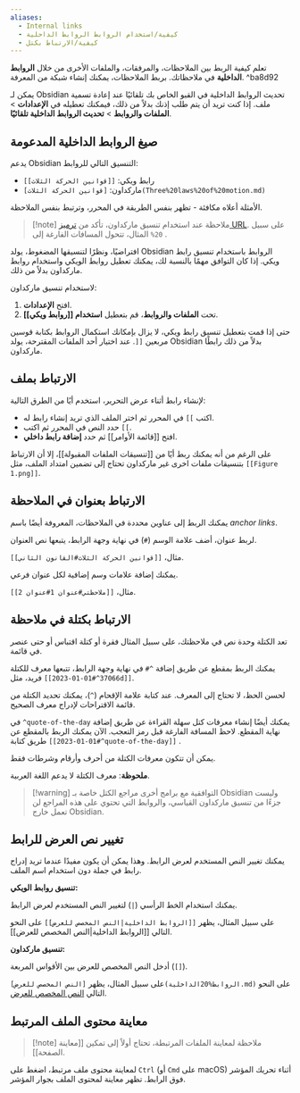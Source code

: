 ```yaml
---
aliases:
  - Internal links
  - كيفية/استخدام الروابط الروابط الداحلية
  - كيفية/الارتباط بكتل
---
```


تعلم كيفية الربط بين الملاحظات، والمرفقات، والملفات الأخرى من خلال **الروابط الداخلية** في ملاحظاتك. بربط الملاحظات، يمكنك إنشاء شبكة من المعرفة. ^ba8d92

يمكن لـ Obsidian تحديث الروابط الداخلية في القبو الخاص بك تلقائيًا عند إعادة تسمية ملف. إذا كنت تريد أن يتم طلب إذنك بدلاً من ذلك، فيمكنك تعطيله في **الإعدادات** > **الملفات والروابط** > **تحديث الروابط الداخلية تلقائيًا**.

## صيغ الروابط الداخلية المدعومة

يدعم Obsidian التنسيق التالي للروابط:

- رابط ويكي: `[[قوانين الحركة الثلاث]]`
- ماركداون: `[قوانين الحركة الثلاث](Three%20laws%20of%20motion.md)`

الأمثلة أعلاه مكافئة - تظهر بنفس الطريقة في المحرر، وترتبط بنفس الملاحظة.

> [!note] ملاحظة
> عند استخدام تنسيق ماركداون، تأكد من [ترميز URL](https://en.wikipedia.org/wiki/URL_encoding). على سبيل المثال، تتحول المسافات الفارغة إلى <code dir="ltr">%20</code> .

افتراضيًا، ونظرًا لتنسيقها المضغوط، يولد Obsidian الروابط باستخدام تنسيق رابط ويكي. إذا كان التوافق مهمًا بالنسبة لك، يمكنك تعطيل روابط الويكي واستخدام روابط ماركداون بدلاً من ذلك.

لاستخدام تنسيق ماركداون:

1. افتح **الإعدادات**.
2. تحت **الملفات والروابط**، قم بتعطيل **استخدام \[[روابط ويكي]]**.

حتى إذا قمت بتعطيل تنسيق رابط ويكي، لا يزال بإمكانك استكمال الروابط بكتابة قوسين مربعين `[[`. عند اختيار أحد الملفات المقترحة، يولد Obsidian بدلاً من ذلك رابطًا ماركداون.

## الارتباط بملف

لإنشاء رابط أثناء عرض التحرير، استخدم أيًا من الطرق التالية:

- اكتب <code dir="ltr">[[</code> في المحرر ثم اختر الملف الذي تريد إنشاء رابط له.
- حدد النص في المحرر ثم اكتب <code dir="ltr">[[</code>.
- افتح [[قائمة الأوامر]] ثم حدد **إضافة رابط داخلي**.

على الرغم من أنه يمكنك ربط أيًا من [[تنسيقات الملفات المقبولة]]، إلا أن الارتباط بتنسيقات ملفات اخرى غير ماركداون تحتاج إلى تضمين امتداد الملف، مثل `[[Figure 1.png]]`.

## الارتباط بعنوان في الملاحظة

يمكنك الربط إلى عناوين محددة في الملاحظات، المعروفة أيضًا باسم _anchor links_.

لربط عنوان، أضف علامة الوسم (`#`) في نهاية وجهة الرابط، يتبعها نص العنوان.

مثال، `[[قوانين الحركة الثلاث#القانون الثاني]]`.

يمكنك إضافة علامات وسم إضافية لكل عنوان فرعي.

مثال، `[[ملاحظتي#عنوان 1#عنوان 2]]`.

## الارتباط بكتلة في ملاحظة

تعد الكتلة وحدة نص في ملاحظتك، على سبيل المثال فقرة أو كتلة اقتباس أو حتى عنصر في قائمة.

يمكنك الربط بمقطع عن طريق إضافة <code dir="ltr">#^</code> في نهاية وجهة الرابط، تتبعها معرف للكتلة فريد، مثل <code dir="ltr">\[[2023-01-01#^37066d]]</code>.

لحسن الحظ، لا تحتاج إلى المعرف. عند كتابة علامة الإقحام (`^`)، يمكنك تحديد الكتلة من قائمة الاقتراحات لإدراج معرف الصحيح.

يمكنك أيضًا إنشاء معرفات كتل سهلة القراءة عن طريق إضافة <code dir="ltr">^quote-of-the-day</code> في نهاية المقطع. لاحظ المسافة الفارغة قبل رمز التعجب. الآن يمكنك الربط بالمقطع عن طريق كتابة <code dir="ltr">\[[2023-01-01#^quote-of-the-day]]</code> .

يمكن أن تتكون معرفات الكتلة من أحرف وأرقام وشرطات فقط.

**ملحوظة**: معرف الكتلة لا يدعم اللغة العربية.

> [!warning] التوافقية مع برامج أخرى
>  مراجع الكتل خاصة بـ Obsidian وليست جزءًا من تنسيق ماركداون القياسي، والروابط التي تحتوي على هذه المراجع لن تعمل خارج Obsidian.

## تغيير نص العرض للرابط

يمكنك تغيير النص المستخدم لعرض الرابط. وهذا يمكن أن يكون مفيدًا عندما تريد إدراج رابط في جملة دون استخدام اسم الملف.

**تنسيق روابط الويكي:**

يمكنك استخدام الخط الرأسي (`|`) لتغيير النص المستخدم لعرض الرابط.

على سبيل المثال، يظهر `[[الروابط الداخلية|النص المخصص للعرض]]` على النحو التالي [[الروابط الداخلية|النص المخصص للعرض]].

**تنسيق ماركداون:**

أدخل النص المخصص للعرض بين الأقواس المربعة (`[]`).

على سبيل المثال، يظهر `[النص المخصص للعرض](الروابط%20الداخلية.md)` على النحو التالي [النص المخصص للعرض](الروابط%20الداخلية.md).

## معاينة محتوى الملف المرتبط

> [!note] ملاحظة
> لمعاينة الملفات المرتبطة، تحتاج أولاً إلى تمكين [[معاينة الصفحة]].

لمعاينة محتوى ملف مرتبط، اضغط على `Ctrl` (أو `Cmd` على macOS) أثناء تحريك المؤشر فوق الرابط. تظهر معاينة لمحتوى الملف بجوار المؤشر.
